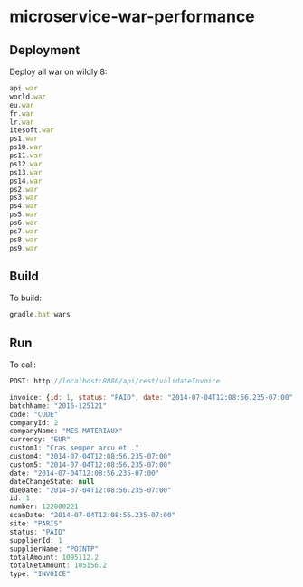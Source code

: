# microservice-war-performance

## Deployment
Deploy all war on wildly 8:

```javascript
api.war
world.war
eu.war
fr.war
lr.war
itesoft.war
ps1.war
ps10.war
ps11.war
ps12.war
ps13.war
ps14.war
ps2.war
ps3.war
ps4.war
ps5.war
ps6.war
ps7.war
ps8.war
ps9.war
```



## Build
To build:
```javascript
gradle.bat wars
```

## Run
To call:
```javascript
POST: http://localhost:8080/api/rest/validateInvoice

invoice: {id: 1, status: "PAID", date: "2014-07-04T12:08:56.235-07:00",…}
batchName: "2016-125121"
code: "CODE"
companyId: 2
companyName: "MES MATERIAUX"
currency: "EUR"
custom1: "Cras semper arcu et ."
custom4: "2014-07-04T12:08:56.235-07:00"
custom5: "2014-07-04T12:08:56.235-07:00"
date: "2014-07-04T12:08:56.235-07:00"
dateChangeState: null
dueDate: "2014-07-04T12:08:56.235-07:00"
id: 1
number: 122000221
scanDate: "2014-07-04T12:08:56.235-07:00"
site: "PARIS"
status: "PAID"
supplierId: 1
supplierName: "POINTP"
totalAmount: 1095112.2
totalNetAmount: 105156.2
type: "INVOICE"
```